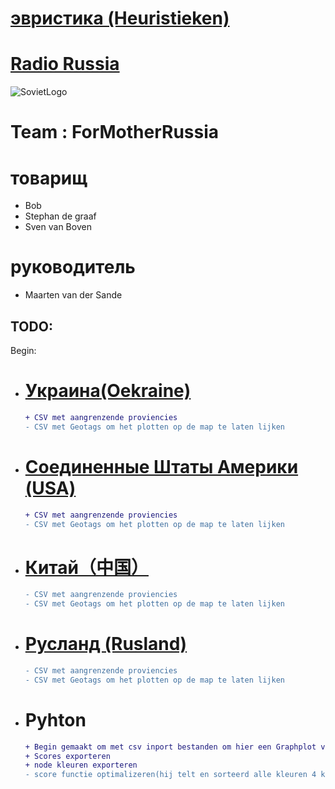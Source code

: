 ﻿# [эвристика (Heuristieken)](http://heuristieken.nl/wiki/index.php?title=Radio_Russia)


# [Radio Russia](https://www.youtube.com/watch?v=U06jlgpMtQs)



![SovietLogo](http://www.cnclabs.com/redalert2/images/sovietlogo_small.jpg)
# Team : ForMotherRussia

# товарищ
+ Bob
+ Stephan de graaf
+ Sven van Boven

# руководитель
+ Maarten van der Sande

## TODO:
Begin:
- # [Украина(Oekraine)](https://github.com/SvenvBoven/zeuristieken/tree/master/Oekraine)
    ```diff
    + CSV met aangrenzende proviencies
    - CSV met Geotags om het plotten op de map te laten lijken
    ```

- # [Соединенные Штаты Америки (USA)](https://github.com/SvenvBoven/zeuristieken/tree/master/USA)
    ```diff
    + CSV met aangrenzende proviencies
    - CSV met Geotags om het plotten op de map te laten lijken
    ```

- # [Китай（中国）](https://github.com/SvenvBoven/zeuristieken/tree/master/China)
    ```diff
    - CSV met aangrenzende proviencies
    - CSV met Geotags om het plotten op de map te laten lijken
    ```

- # [Русланд (Rusland)](https://github.com/SvenvBoven/zeuristieken/tree/master/Rusland)
    ```diff
    - CSV met aangrenzende proviencies
    - CSV met Geotags om het plotten op de map te laten lijken
    ```

- # Pyhton
    ```diff
    + Begin gemaakt om met csv inport bestanden om hier een Graphplot van te maken
    + Scores exporteren
    + node kleuren exporteren
    - score functie optimalizeren(hij telt en sorteerd alle kleuren 4 keer per run, maar 1 keer nodig)
    ```

